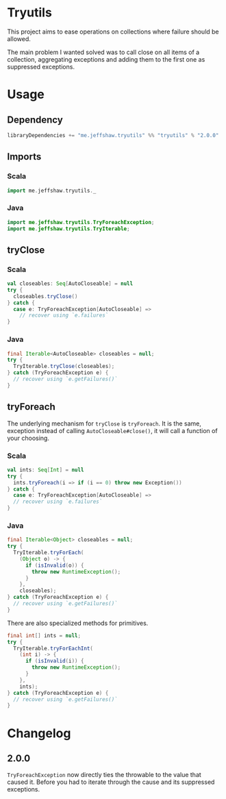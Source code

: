# Tryutils

This project aims to ease operations on collections where failure should be allowed.

The main problem I wanted solved was to call close on all items of a collection, aggregating exceptions and adding them to the first one as suppressed exceptions.

# Usage

## Dependency

```sbt
libraryDependencies += "me.jeffshaw.tryutils" %% "tryutils" % "2.0.0"
```

## Imports

### Scala

```scala
import me.jeffshaw.tryutils._
```

### Java

```java
import me.jeffshaw.tryutils.TryForeachException;
import me.jeffshaw.tryutils.TryIterable;
```

## tryClose

### Scala

```scala
val closeables: Seq[AutoCloseable] = null
try {
  closeables.tryClose()
} catch {
  case e: TryForeachException[AutoCloseable] =>
    // recover using `e.failures`
}
```

### Java

```java
final Iterable<AutoCloseable> closeables = null;
try {
  TryIterable.tryClose(closeables);
} catch (TryForeachException e) {
  // recover using `e.getFailures()`
}
```

## tryForeach

The underlying mechanism for `tryClose` is `tryForeach`. It is the same, exception instead of calling `AutoCloseable#close()`,
it will call a function of your choosing.

### Scala

```scala
val ints: Seq[Int] = null
try {
  ints.tryForeach(i => if (i == 0) throw new Exception())
} catch {
  case e: TryForeachException[AutoCloseable] =>
  // recover using `e.failures`
}
```

### Java

```java
final Iterable<Object> closeables = null;
try {
  TryIterable.tryForEach(
    (Object o) -> {
      if (isInvalid(o)) {
        throw new RuntimeException();
      }
    },
    closeables);
} catch (TryForeachException e) {
  // recover using `e.getFailures()`
}
```

There are also specialized methods for primitives.

```java
final int[] ints = null;
try {
  TryIterable.tryForEachInt(
    (int i) -> {
      if (isInvalid(i)) {
        throw new RuntimeException();
      }
    },
    ints);
} catch (TryForeachException e) {
  // recover using `e.getFailures()`
}
```

# Changelog

## 2.0.0

`TryForeachException` now directly ties the throwable to the value that caused it. Before you had to iterate through the cause and its suppressed exceptions.

